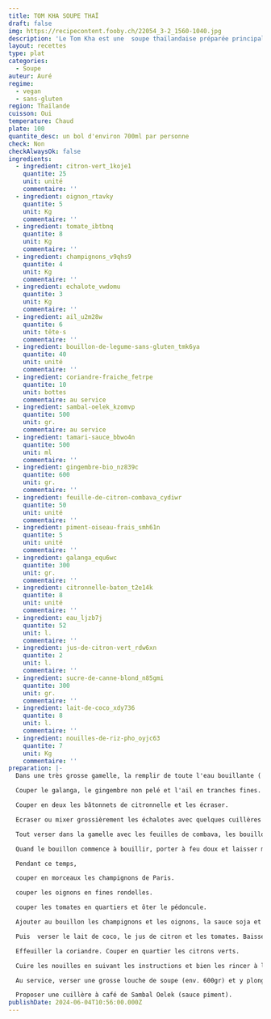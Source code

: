 ```yaml
---
title: TOM KHA SOUPE THAÏ
draft: false
img: https://recipecontent.fooby.ch/22054_3-2_1560-1040.jpg
description: 'Le Tom Kha est une  soupe thaïlandaise préparée principalement avec du lait de coco et du Galanga, c’est un bouillon au goût citronné mais pas acide. Tom Kha (en thaï : ต้มข่า) veut dire soupe de galanga , Tom = Bouillon et Kha = Galanga.'
layout: recettes
type: plat
categories:
  - Soupe
auteur: Auré
regime:
  - vegan
  - sans-gluten
region: Thaïlande
cuisson: Oui
temperature: Chaud
plate: 100
quantite_desc: un bol d'environ 700ml par personne
check: Non
checkAlwaysOk: false
ingredients:
  - ingredient: citron-vert_1koje1
    quantite: 25
    unit: unité
    commentaire: ''
  - ingredient: oignon_rtavky
    quantite: 5
    unit: Kg
    commentaire: ''
  - ingredient: tomate_ibtbnq
    quantite: 8
    unit: Kg
    commentaire: ''
  - ingredient: champignons_v9qhs9
    quantite: 4
    unit: Kg
    commentaire: ''
  - ingredient: echalote_vwdomu
    quantite: 3
    unit: Kg
    commentaire: ''
  - ingredient: ail_u2m28w
    quantite: 6
    unit: tête·s
    commentaire: ''
  - ingredient: bouillon-de-legume-sans-gluten_tmk6ya
    quantite: 40
    unit: unité
    commentaire: ''
  - ingredient: coriandre-fraiche_fetrpe
    quantite: 10
    unit: bottes
    commentaire: au service
  - ingredient: sambal-oelek_kzomvp
    quantite: 500
    unit: gr.
    commentaire: au service
  - ingredient: tamari-sauce_bbwo4n
    quantite: 500
    unit: ml
    commentaire: ''
  - ingredient: gingembre-bio_nz839c
    quantite: 600
    unit: gr.
    commentaire: ''
  - ingredient: feuille-de-citron-combava_cydiwr
    quantite: 50
    unit: unité
    commentaire: ''
  - ingredient: piment-oiseau-frais_smh61n
    quantite: 5
    unit: unité
    commentaire: ''
  - ingredient: galanga_equ6wc
    quantite: 300
    unit: gr.
    commentaire: ''
  - ingredient: citronnelle-baton_t2e14k
    quantite: 8
    unit: unité
    commentaire: ''
  - ingredient: eau_ljzb7j
    quantite: 52
    unit: l.
    commentaire: ''
  - ingredient: jus-de-citron-vert_rdw6xn
    quantite: 2
    unit: l.
    commentaire: ''
  - ingredient: sucre-de-canne-blond_n85gmi
    quantite: 300
    unit: gr.
    commentaire: ''
  - ingredient: lait-de-coco_xdy736
    quantite: 8
    unit: l.
    commentaire: ''
  - ingredient: nouilles-de-riz-pho_oyjc63
    quantite: 7
    unit: Kg
    commentaire: ''
preparation: |-
  Dans une très grosse gamelle, la remplir de toute l'eau bouillante ( à la bouilloire c'est moins long et ça économise le gaz).

  Couper le galanga, le gingembre non pelé et l'ail en tranches fines.

  Couper en deux les bâtonnets de citronnelle et les écraser.

  Ecraser ou mixer grossièrement les échalotes avec quelques cuillères de sel.

  Tout verser dans la gamelle avec les feuilles de combava, les bouillons de légumes sans gluten et les piments entiers pas coupés.

  Quand le bouillon commence à bouillir, porter à feu doux et laisser mijoter 45min en remuant de temps en temps.

  Pendant ce temps,

  couper en morceaux les champignons de Paris.

  couper les oignons en fines rondelles.

  couper les tomates en quartiers et ôter le pédoncule.

  Ajouter au bouillon les champignons et les oignons, la sauce soja et le sucre. Laisser mijoter 15/20min. Goûter.

  Puis  verser le lait de coco, le jus de citron et les tomates. Baisser le feu très très doux. A partir de là cela ne doit plus bouillir car le lait de coco pourrait cailler. Cuire 30min. Goûter et ajuster l'assaisonnement (sel?)

  Effeuiller la coriandre. Couper en quartier les citrons verts.

  Cuire les nouilles en suivant les instructions et bien les rincer à l'eau froide un fois cuites. Les laisser dans l'eau pour le service, cela évitera qu'elles se collent entre elles.

  Au service, verser une grosse louche de soupe (env. 600gr) et y plonger les nouilles (env. 150gr). Décorer d'une bonne cuillère de coriandre et d'un quartier de citron.

  Proposer une cuillère à café de Sambal Oelek (sauce piment).
publishDate: 2024-06-04T10:56:00.000Z
---
```


